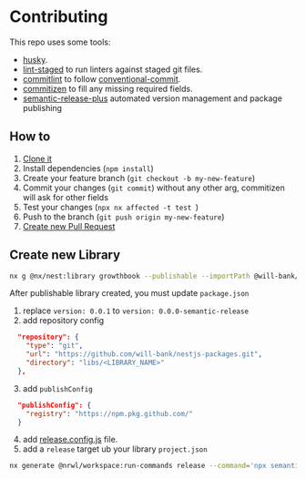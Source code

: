 # Contributing

This repo uses some tools:

- [husky](https://typicode.github.io/husky/#/).
- [lint-staged](https://github.com/okonet/lint-staged) to run linters against staged git files.
- [commitlint](https://github.com/conventional-changelog/commitlint) to follow [conventional-commit](https://www.conventionalcommits.org/en/v1.0.0/).
- [commitizen](https://commitizen.github.io/cz-cli/) to fill any missing required fields.
- [semantic-release-plus](https://semantic-release-plus.gitbook.io/semantic-release-plus/) automated version management and package publishing

## How to

1. [Clone it](https://docs.github.com/pt/repositories/creating-and-managing-repositories/cloning-a-repository)
2. Install dependencies (`npm install`)
3. Create your feature branch (`git checkout -b my-new-feature`)
4. Commit your changes (`git commit`) without any other arg, commitizen will ask for other fields
5. Test your changes (`npx nx affected -t test `)
6. Push to the branch (`git push origin my-new-feature`)
7. [Create new Pull Request](https://docs.github.com/pt/pull-requests/collaborating-with-pull-requests/proposing-changes-to-your-work-with-pull-requests/creating-a-pull-request)

## Create new Library

```bash
nx g @nx/nest:library growthbook --publishable --importPath @will-bank/<LIBRARY_NAME>
```

After publishable library created, you must update `package.json`

1. replace `version: 0.0.1` to `version: 0.0.0-semantic-release`
2. add repository config

```json
  "repository": {
    "type": "git",
    "url": "https://github.com/will-bank/nestjs-packages.git",
    "directory": "libs/<LIBRARY_NAME>"
  },
```

3. add `publishConfig`

```json
  "publishConfig": {
    "registry": "https://npm.pkg.github.com/"
  }
```

4. add [release.config.js](../libs/growthbook/release.config.js) file.
5. add a `release` target ub your library `project.json`

```bash
nx generate @nrwl/workspace:run-commands release --command='npx semantic-release-plus --extends ./libs/<LIBRARY_NAME>/release.config.js' --project=<LIBRARY_NAME>
```

